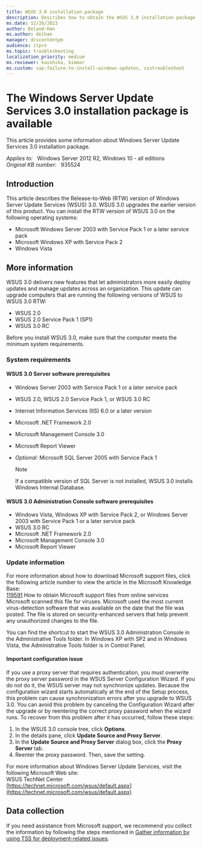 ```yaml
---
title: WSUS 3.0 installation package
description: Describes how to obtain the WSUS 3.0 installation package.
ms.date: 12/26/2023
author: Deland-Han
ms.author: delhan
manager: dcscontentpm
audience: itpro
ms.topic: troubleshooting
localization_priority: medium
ms.reviewer: kaushika, kimmar
ms.custom: sap:failure-to-install-windows-updates, csstroubleshoot
---
```

# The Windows Server Update Services 3.0 installation package is available

This article provides some information about Windows Server Update Services 3.0 installation package.

_Applies to:_ &nbsp; Windows Server 2012 R2, Windows 10 - all editions  
_Original KB number:_ &nbsp; 935524

## Introduction

This article describes the Release-to-Web (RTW) version of Windows Server Update Services (WSUS) 3.0. WSUS 3.0 upgrades the earlier version of this product. You can install the RTW version of WSUS 3.0 on the following operating systems:  

- Microsoft Windows Server 2003 with Service Pack 1 or a later service pack
- Microsoft Windows XP with Service Pack 2
- Windows Vista

## More information

WSUS 3.0 delivers new features that let administrators more easily deploy updates and manage updates across an organization. This update can upgrade computers that are running the following versions of WSUS to WSUS 3.0 RTW:  

- WSUS 2.0
- WSUS 2.0 Service Pack 1 (SP1)
- WSUS 3.0 RC  

Before you install WSUS 3.0, make sure that the computer meets the minimum system requirements.  

### System requirements

#### WSUS 3.0 Server software prerequisites

- Windows Server 2003 with Service Pack 1 or a later service pack
- WSUS 2.0, WSUS 2.0 Service Pack 1, or WSUS 3.0 RC
- Internet Information Services (IIS) 6.0 or a later version
- Microsoft .NET Framework 2.0
- Microsoft Management Console 3.0
- Microsoft Report Viewer
- *Optional:* Microsoft SQL Server 2005 with Service Pack 1

    >[!NOTE]
    >If a compatible version of SQL Server is not installed, WSUS 3.0 installs Windows Internal Database.

#### WSUS 3.0 Administration Console software prerequisites

- Windows Vista, Windows XP with Service Pack 2, or Windows Server 2003 with Service Pack 1 or a later service pack
- WSUS 3.0 RC
- Microsoft .NET Framework 2.0
- Microsoft Management Console 3.0
- Microsoft Report Viewer

### Update information

For more information about how to download Microsoft support files, click the following article number to view the article in the Microsoft Knowledge Base:  
[119591](https://support.microsoft.com/help/119591) How to obtain Microsoft support files from online services  
 Microsoft scanned this file for viruses. Microsoft used the most current virus-detection software that was available on the date that the file was posted. The file is stored on security-enhanced servers that help prevent any unauthorized changes to the file.  

You can find the shortcut to start the WSUS 3.0 Administration Console in the Administrative Tools folder. In Windows XP with SP2 and in Windows Vista, the Administrative Tools folder is in Control Panel.

#### Important configuration issue

If you use a proxy server that requires authentication, you must overwrite the proxy server password in the WSUS Server Configuration Wizard. If you do not do it, the WSUS server may not synchronize updates. Because the configuration wizard starts automatically at the end of the Setup process, this problem can cause synchronization errors after you upgrade to WSUS 3.0. You can avoid this problem by canceling the Configuration Wizard after the upgrade or by reentering the correct proxy password when the wizard runs. To recover from this problem after it has occurred, follow these steps:  

1. In the WSUS 3.0 console tree, click **Options**.
2. In the details pane, click **Update Source and Proxy Server**.
3. In the **Update Source and Proxy Server** dialog box, click the **Proxy Server** tab.
4. Reenter the proxy password. Then, save the setting.  

For more information about Windows Server Update Services, visit the following Microsoft Web site:  
WSUS TechNet Center  
[https://technet.microsoft.com/wsus/default.aspx](https://technet.microsoft.com/wsus/default.aspx)

## Data collection

If you need assistance from Microsoft support, we recommend you collect the information by following the steps mentioned in [Gather information by using TSS for deployment-related issues](../../windows-client/windows-troubleshooters/gather-information-using-tss-deployment.md).
